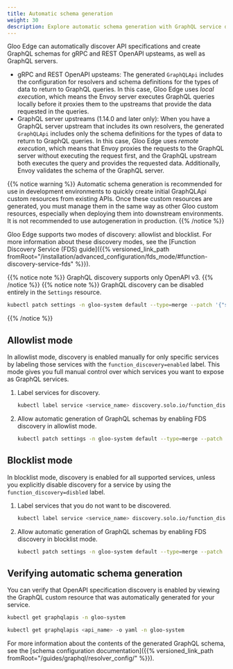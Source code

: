 ```yaml
---
title: Automatic schema generation
weight: 30
description: Explore automatic schema generation with GraphQL service discovery.
---
```


Gloo Edge can automatically discover API specifications and create GraphQL schemas for gRPC and REST OpenAPI upsteams, as well as GraphQL servers.
* gRPC and REST OpenAPI upsteams: The generated `GraphQLApi` includes the configuration for resolvers and schema definitions for the types of data to return to GraphQL queries. In this case, Gloo Edge uses _local execution_, which means the Envoy server executes GraphQL queries locally before it proxies them to the upstreams that provide the data requested in the queries.
* GraphQL server upstreams (1.14.0 and later only): When you have a GraphQL server upstream that includes its own resolvers, the generated `GraphQLApi` includes only the schema definitions for the types of data to return to GraphQL queries. In this case, Gloo Edge uses _remote execution_, which means that Envoy proxies the requests to the GraphQL server without executing the request first, and the GraphQL upstream both executes the query and provides the requested data. Additionally, Envoy validates the schema of the GraphQL server.

{{% notice warning %}}
Automatic schema generation is recommended for use in development environments to quickly create initial GraphQLApi custom resources from existing APIs. Once these custom resources are generated, you must manage them in the same way as other Gloo custom resources, especially when deploying them into downstream environments. It is not recommended to use autogeneration in production.
{{% /notice %}}

Gloo Edge supports two modes of discovery: allowlist and blocklist. For more information about these discovery modes, see the [Function Discovery Service (FDS) guide]({{% versioned_link_path fromRoot="/installation/advanced_configuration/fds_mode/#function-discovery-service-fds" %}}).

{{% notice note %}}
GraphQL discovery supports only OpenAPI v3.
{{% /notice %}}
{{% notice note %}}
GraphQL discovery can be disabled entirely in the `Settings` resource.
```sh
kubectl patch settings -n gloo-system default --type=merge --patch '{"spec":{"discovery":{"fdsOptions":{"graphqlEnabled":"false"}}}}'
```
{{% /notice %}}

## Allowlist mode

In allowlist mode, discovery is enabled manually for only specific services by labeling those services with the `function_discovery=enabled` label. This mode gives you full manual control over which services you want to expose as GraphQL services.

1. Label services for discovery.
   ```sh
   kubectl label service <service_name> discovery.solo.io/function_discovery=enabled
   ```

2. Allow automatic generation of GraphQL schemas by enabling FDS discovery in allowlist mode.
   ```sh
   kubectl patch settings -n gloo-system default --type=merge --patch '{"spec":{"discovery":{"fdsMode":"WHITELIST"}}}'
   ```

## Blocklist mode

In blocklist mode, discovery is enabled for all supported services, unless you explicitly disable discovery for a service by using the `function_discovery=disbled` label.

1. Label services that you do not want to be discovered.
   ```sh
   kubectl label service <service_name> discovery.solo.io/function_discovery=disabled
   ```

2. Allow automatic generation of GraphQL schemas by enabling FDS discovery in blocklist mode.
   ```sh
   kubectl patch settings -n gloo-system default --type=merge --patch '{"spec":{"discovery":{"fdsMode":"BLACKLIST"}}}'
   ```

## Verifying automatic schema generation

You can verify that OpenAPI specification discovery is enabled by viewing the GraphQL custom resource that was automatically generated for your service.
```sh
kubectl get graphqlapis -n gloo-system
```
```sh
kubectl get graphqlapis <api_name> -o yaml -n gloo-system
```

For more information about the contents of the generated GraphQL schema, see the [schema configuration documentation]({{% versioned_link_path fromRoot="/guides/graphql/resolver_config/" %}}).
